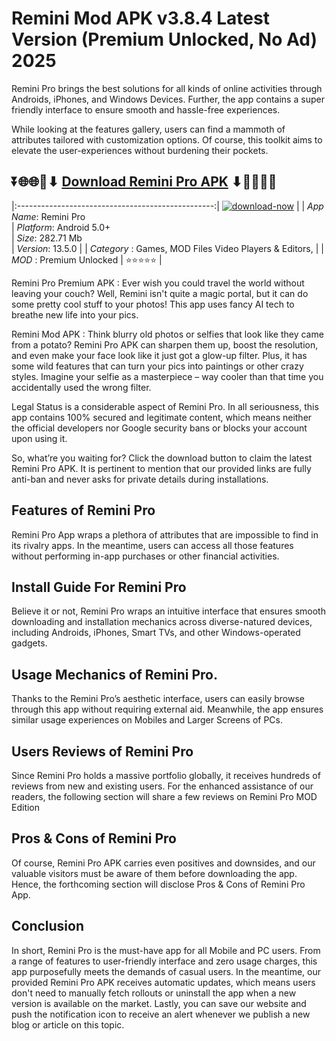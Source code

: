 # Remini Mod APK v3.8.4 Latest Version (Premium Unlocked, No Ad) 2025

Remini Pro brings the best solutions for all kinds of online activities through Androids, iPhones, and Windows Devices. Further, the app contains a super friendly interface to ensure smooth and hassle-free experiences.

While looking at the features gallery, users can find a mammoth of attributes tailored with customization options. Of course, this toolkit aims to elevate the user-experiences without burdening their pockets.

## ⏬🌐🌐📌⬇ [Download Remini Pro APK](https://newsloopy.com/remini-mod-apk/) ⬇📌🌐🌐⏬

|:-------------------------------------------------:|
[![download-now](https://github.com/user-attachments/assets/22657e67-9d2d-46af-a41a-5d365d2ddc1f)](https://newsloopy.com/remini-mod-apk/)  |
| *App Name*: Remini Pro                     
| *Platform*: Android 5.0+                     
| *Size*: 282.71 Mb                                                  
| *Version*: 13.5.0    |
| *Category* : Games, MOD Files Video Players & Editors, |
| *MOD* : Premium Unlocked
| ⭐⭐⭐⭐⭐ |

Remini Pro Premium APK : Ever wish you could travel the world without leaving your couch? Well, Remini isn't quite a magic portal, but it can do some pretty cool stuff to your photos! This app uses fancy AI tech to breathe new life into your pics.

Remini Mod APK : Think blurry old photos or selfies that look like they came from a potato? Remini Pro APK can sharpen them up, boost the resolution, and even make your face look like it just got a glow-up filter. Plus, it has some wild features that can turn your pics into paintings or other crazy styles. Imagine your selfie as a masterpiece – way cooler than that time you accidentally used the wrong filter.

Legal Status is a considerable aspect of Remini Pro. In all seriousness, this app contains 100% secured and legitimate content, which means neither the official developers nor Google security bans or blocks your account upon using it. 

So, what’re you waiting for? Click the download button to claim the latest Remini Pro APK. It is pertinent to mention that our provided links are fully anti-ban and never asks for private details during installations. 

## Features of Remini Pro

Remini Pro App wraps a plethora of attributes that are impossible to find in its rivalry apps. In the meantime, users can access all those features without performing in-app purchases or other financial activities.

## Install Guide For Remini Pro

Believe it or not, Remini Pro wraps an intuitive interface that ensures smooth downloading and installation mechanics across diverse-natured devices, including Androids, iPhones, Smart TVs, and other Windows-operated gadgets.

## Usage Mechanics of Remini Pro. 

Thanks to the Remini Pro’s aesthetic interface, users can easily browse through this app without requiring external aid. Meanwhile, the app ensures similar usage experiences on Mobiles and Larger Screens of PCs.

## Users Reviews of Remini Pro

Since Remini Pro holds a massive portfolio globally, it receives hundreds of reviews from new and existing users. For the enhanced assistance of our readers, the following section will share a few reviews on Remini Pro MOD Edition

## Pros & Cons of Remini Pro

Of course, Remini Pro APK carries even positives and downsides, and our valuable visitors must be aware of them before downloading the app. Hence, the forthcoming section will disclose Pros & Cons of Remini Pro App.

## Conclusion

In short, Remini Pro is the must-have app for all Mobile and PC users. From a range of features to user-friendly interface and zero usage charges, this app purposefully meets the demands of casual users. In the meantime, our provided Remini Pro APK receives automatic updates, which means users don't need to manually fetch rollouts or uninstall the app when a new version is available on the market. Lastly, you can save our website and push the notification icon to receive an alert whenever we publish a new blog or article on this topic. 
